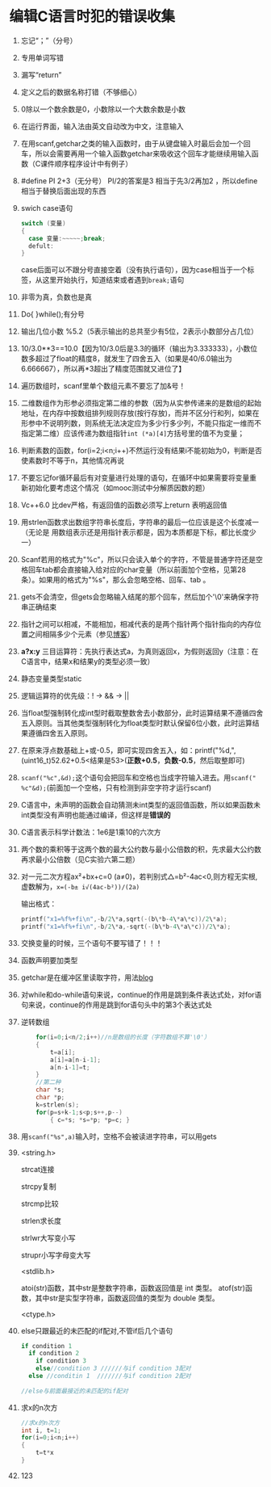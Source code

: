 # 编辑C语言时犯的错误收集
1. 忘记“；”（分号）

2. 专用单词写错

3. 漏写“return”

4. 定义之后的数据名称打错（不够细心）

5. 0除以一个数余数是0，小数除以一个大数余数是小数

6. 在运行界面，输入法由英文自动改为中文，注意输入

7. 在用scanf,getchar之类的输入函数时，由于从键盘输入时最后会加一个回车，所以会需要再用一个输入函数getchar来吸收这个回车才能继续用输入函数（C课件顺序程序设计中有例子）

8. #define PI 2+3（无分号）  PI/2的答案是3 相当于先3/2再加2 ，所以define相当于替换后面出现的东西

9. swich case语句

   ```c
   switch (变量)
   {
     case 变量:~~~~~;break;
     defult:
   }
   ```

   case后面可以不跟分号直接空着（没有执行语句），因为case相当于一个标签，从这里开始执行，知道结束或者遇到`break;`语句

10. 非零为真，负数也是真

11. Do{ }while();有分号

12. 输出几位小数 %5.2（5表示输出的总共至少有5位，2表示小数部分占几位）

13. 10/3.0**3==10.0【因为10/3.0后是3.3的循环（输出为3.333333），小数位数多超过了float的精度8，就发生了四舍五入（如果是40/6.0输出为6.666667），所以再*3超出了精度范围就又进位了】

14. 遍历数组时，scanf里单个数组元素不要忘了加&号！

15. 二维数组作为形参必须指定第二维的参数（因为从实参传递来的是数组的起始地址，在内存中按数组排列规则存放(按行存放)，而并不区分行和列，如果在形参中不说明列数，则系统无法决定应为多少行多少列，不能只指定一维而不指定第二维）应该传递为数组指针`int (*a)[4]`方括号里的值不为变量；

16. 判断素数的函数，for(i=2;i<n;i++)不然运行没有结果i不能初始为0，判断是否使素数时不等于n，其他情况再说

17. 不要忘记for循环最后有对变量进行处理的语句，在循环中如果需要将变量重新初始化要考虑这个情况（如mooc测试中分解质因数的题）

18. Vc++6.0 比dev严格，有返回值的函数必须写上return 表明返回值

19. 用strlen函数求出数组字符串长度后，字符串的最后一位应该是这个长度减一（无论是 用数组表示还是用指针表示都是，因为本质都是下标，都比长度少一）

20. Scanf若用的格式为"%c"，所以只会读入单个的字符，不管是普通字符还是空格回车tab都会直接输入给对应的char变量（所以前面加个空格，见第28条）。如果用的格式为"%s"，那么会忽略空格、回车、tab 。

21. gets不会清空，但gets会忽略输入结尾的那个回车，然后加个'\0'来确保字符串正确结束

22. 指针之间可以相减，不能相加，相减代表的是两个指针两个指针指向的内存位置之间相隔多少个元素（参见[博客](https://www.cnblogs.com/hfutsong/articles/2431728.html)）

23. **a?x:y** 三目运算符：先执行表达式a，为真则返回x，为假则返回y（注意：在C语言中，结果x和结果y的类型必须一致）

24. 静态变量类型static

25. 逻辑运算符的优先级：! -> && -> ||

26. 当float型强制转化成int型时截取整数舍去小数部分，此时运算结果不遵循四舍五入原则。当其他类型强制转化为float类型时默认保留6位小数，此时运算结果遵循四舍五入原则。

27. 在原来浮点数基础上+或-0.5，即可实现四舍五入，如：printf("%d,",(uint16_t)52.62+0.5<结果是53>(**正数+0.5**，**负数-0.5**，然后取整即可)

28. `scanf("%c",&d);`这个语句会把回车和空格也当成字符输入进去。用`scanf(" %c"&d);`(前面加一个空格，只有检测到非空字符才运行scanf)

29. C语言中，未声明的函数会自动猜测未int类型的返回值函数，所以如果函数未int类型没有声明也能通过编译，但这样是**错误的**

30. C语言表示科学计数法：1e6是1乘10的六次方

31. 两个数的乘积等于这两个数的最大公约数与最小公倍数的积，先求最大公约数再求最小公倍数（见C实验六第二题）

32. 对一元二次方程ax²+bx+c=0 (a≠0)，若判别式△=b²-4ac<0,则方程无实根,虚数解为，`x=(-b± i√(4ac-b²))/(2a)`

    输出格式：

    ```c
    printf("x1=%f%+fi\n",-b/2\*a,sqrt(-(b\*b-4\*a\*c))/2\*a);
    printf("x1=%f%+fi\n",-b/2\*a,-sqrt(-(b\*b-4\*a\*c))/2\*a);
    ```

33. 交换变量的时候，三个语句不要写错了！！！

34. 函数声明要加类型

35. getchar是在缓冲区里读取字符，用法[blog](https://blog.csdn.net/mlm5678/article/details/89923346)

36. 对while和do-while语句来说，continue的作用是跳到条件表达式处，对for语句来说，continue的作用是跳到for语句头中的第3个表达式处

37. 逆转数组

    ```c
    	for(i=0;i<n/2;i++)//n是数组的长度（字符数组不算'\0'） 
    	{		
    		t=a[i];
    		a[i]=a[n-i-1];
    		a[n-i-1]=t;	
    	}
    	//第二种
    	char *s;
    	char *p;
    	k=strlen(s);
    	for(p=s+k-1;s<p;s++,p--)
    	    { c=*s; *s=*p; *p=c; }
    
    ```

38. 用`scanf("%s",a)`输入时，空格不会被读进字符串，可以用gets

39. <string.h>

    strcat连接

    strcpy复制

    strcmp比较

    strlen求长度

    strlwr大写变小写

    strupr小写字母变大写

    <stdlib.h>

    atoi(str)函数，其中str是整数字符串，函数返回值是 int 类型。
    atof(str)函数，其中str是实型字符串，函数返回值的类型为 double 类型。

    <ctype.h>

40. else只跟最近的未匹配的if配对,不管if后几个语句

    ```c
    if condition 1 
      if condition 2 
        if condition 3 
        else//condition 3 //////与if condition 3配对
      else //conditin 1  ///////与if condition 2配对
     
    //else与前面最接近的未匹配的if配对
    ```

    

41. 求x的n次方

    ```c
    //求x的n次方
    int i, t=1;
    for(i=0;i<n;i++)
    {
        t=t*x
    }
    ```

42. 123